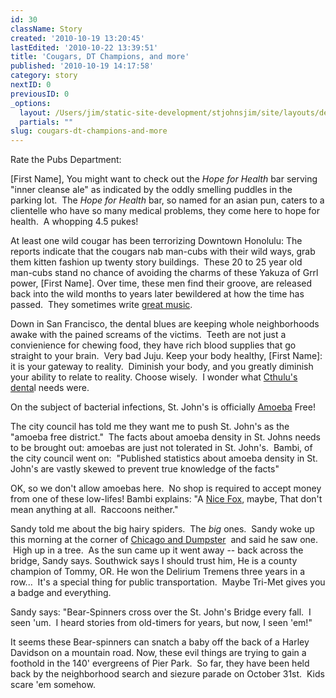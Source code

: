 ```yaml
---
id: 30
className: Story
created: '2010-10-19 13:20:45'
lastEdited: '2010-10-22 13:39:51'
title: 'Cougars, DT Champions, and more'
published: '2010-10-19 14:17:58'
category: story
nextID: 0
previousID: 0
_options:
  layout: /Users/jim/static-site-development/stjohnsjim/site/layouts/default.static.ttml
  partials: ""
slug: cougars-dt-champions-and-more
---
```

<p>Rate the Pubs Department:</p>
<p><span ><span >[First Name], You might want to check out the <em>Hope for Health</em> bar serving &quot;inner cleanse ale&quot; as indicated by the oddly smelling puddles in the parking lot. &nbsp;The <em>Hope for Health</em> bar, so named for an asian pun, caters to a clientelle who have so many medical problems, they come here to hope for health. &nbsp;A whopping 4.5 pukes!</span></span></p>
<p><span ><span ><span >At least one wild cougar has been terrorizing Downtown Honolulu: The reports indicate that the cougars nab man-cubs with their wild ways, grab them kitten fashion up twenty story buildings. &nbsp;These 20 to 25 year old man-cubs stand no chance of avoiding the charms of these Yakuza of Grrl power, [First Name]. Over time, these men find their groove, are released back into the wild months to years later bewildered at how the time has passed. &nbsp;They sometimes write </span></span></span><span > </span><a target="_blank" href="http://www.youtube.com/watch?v=TEoc13bwCw0"><span ><span >great music</span></span></a><span ><span >.</span></span><span >&nbsp;</span></p>
<p><span ><span ><span >Down in San Francisco, the dental blues are keeping whole neighborhoods awake with the pained screams of the victims. &nbsp;Teeth are not just a convienience for chewing food, they have rich blood supplies that go straight to your brain. &nbsp;Very bad Juju. Keep your body healthy, [First Name]: it is your gateway to reality. &nbsp;Diminish your body, and you greatly diminish your ability to relate to reality. Choose wisely. &nbsp;I wonder what </span></span></span><span > </span><a target="_blank" href="http://en.wikipedia.org/wiki/Cthulhu"><span ><span >Cthulu's denta</span></span></a><span ><span >l needs were.</span></span></p>
<p><span ><span ><span >On the subject of bacterial infections, St. John's is officially </span></span></span><span ><a target="_blank" href="http://en.wikipedia.org/wiki/Amoeba_%28genus%29"><span ><span >Amoeba</span></span></a><span ><span > Free!</span></span></span></p>
<p><span ><span >The city council has told me they want me to push St. John's as the &quot;amoeba free district.&quot; &nbsp;The facts about amoeba density in St. Johns needs to be brought out: amoebas are just not tolerated in St. John's. &nbsp;Bambi, of the city council went on: &nbsp;&quot;Published statistics about amoeba density in St. John's are vastly skewed to prevent true knowledge of the facts&quot;</span></span></p>
<p><span ><span ><span >OK, so we don't allow amoebas here. &nbsp;No shop is required to accept money from one of these low-lifes! Bambi explains: &quot;A </span></span></span><span > </span><a target="_blank" href="http://www.youtube.com/watch?v=ljVnlYVz6ac"><span ><span >Nice Fox</span></span></a><span ><span >, maybe, That don't mean anything at all. &nbsp;Raccoons neither.&quot;</span></span></p>
<p><span ><span ><span >Sandy told me about the big hairy spiders. &nbsp;The <i>big</i> ones. &nbsp;Sandy woke up this morning at the corner of </span></span></span><span ><span ><span ><a target="_blank" href="http://www.google.com/maps/ms?ie=UTF8&amp;hl=en&amp;msa=0&amp;ll=45.5917,-122.75622&amp;spn=0.002516,0.003551&amp;t=h&amp;z=18&amp;msid=114144299215869109392.000492fe5f96ca1a0454a">Chicago and Dumpster</a>&nbsp;</span></span></span><span ><span ><span > and said he saw one. &nbsp;High up in a tree. &nbsp;As the sun came up it went away -- back across the bridge, Sandy says.</span></span> <span ><span >Southwick says I should trust him, He is a county champion of Tommy, OR. He won the Delirium Tremens three years in a row... &nbsp;It's a special thing for public transportation. &nbsp;Maybe Tri-Met gives you a badge and everything.</span></span></span></p>
<p><span ><span ><span >Sandy says: &quot;Bear-Spinners cross over the St. John's Bridge every fall. &nbsp;I seen 'um. &nbsp;I heard stories from old-timers for years, but now, I seen 'em!&quot;</span></span></span></p>
<p><span ><span ><span ><span >It seems these Bear-spinners can snatch a baby off the back of a Harley Davidson on a mountain road. Now, these evil things are trying to gain a foothold in the 140' evergreens of Pier Park. &nbsp;So far, they have been held back by the neighborhood search and siezure parade on October 31st. &nbsp;Kids scare 'em somehow.</span></span></span></span></p>